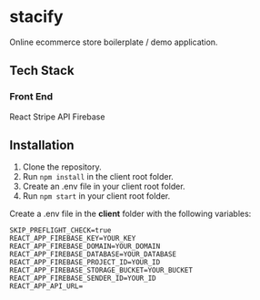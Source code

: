 # stacify

Online ecommerce store boilerplate / demo application.

## Tech Stack

### Front End

React
Stripe API
Firebase

## Installation

1. Clone the repository.
2. Run `npm install` in the client root folder.
3. Create an .env file in your client root folder.
4. Run `npm start` in your client root folder.

Create a .env file in the **client** folder with the following variables: 

    SKIP_PREFLIGHT_CHECK=true
    REACT_APP_FIREBASE_KEY=YOUR_KEY
    REACT_APP_FIREBASE_DOMAIN=YOUR_DOMAIN
    REACT_APP_FIREBASE_DATABASE=YOUR_DATABASE
    REACT_APP_FIREBASE_PROJECT_ID=YOUR_ID
    REACT_APP_FIREBASE_STORAGE_BUCKET=YOUR_BUCKET
    REACT_APP_FIREBASE_SENDER_ID=YOUR_ID
    REACT_APP_API_URL=